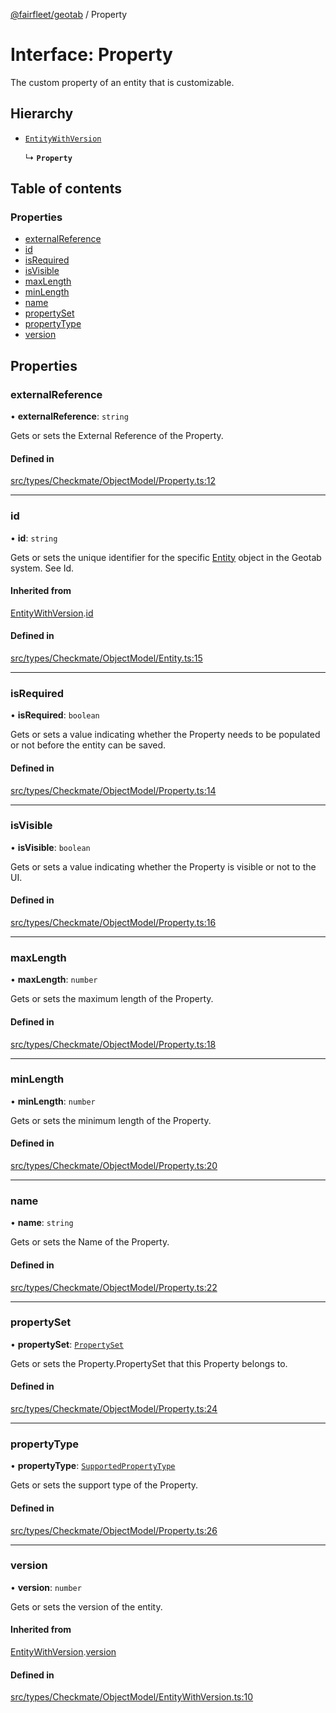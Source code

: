 [@fairfleet/geotab](../README.md) / Property

# Interface: Property

The custom property of an entity that is customizable.

## Hierarchy

- [`EntityWithVersion`](EntityWithVersion.md)

  ↳ **`Property`**

## Table of contents

### Properties

- [externalReference](Property.md#externalreference)
- [id](Property.md#id)
- [isRequired](Property.md#isrequired)
- [isVisible](Property.md#isvisible)
- [maxLength](Property.md#maxlength)
- [minLength](Property.md#minlength)
- [name](Property.md#name)
- [propertySet](Property.md#propertyset)
- [propertyType](Property.md#propertytype)
- [version](Property.md#version)

## Properties

### externalReference

• **externalReference**: `string`

Gets or sets the External Reference of the Property.

#### Defined in

[src/types/Checkmate/ObjectModel/Property.ts:12](https://github.com/fairfleet/geotab/blob/d57d931/src/types/Checkmate/ObjectModel/Property.ts#L12)

___

### id

• **id**: `string`

Gets or sets the unique identifier for the specific [Entity](Entity.md) object in the Geotab system. See Id.

#### Inherited from

[EntityWithVersion](EntityWithVersion.md).[id](EntityWithVersion.md#id)

#### Defined in

[src/types/Checkmate/ObjectModel/Entity.ts:15](https://github.com/fairfleet/geotab/blob/d57d931/src/types/Checkmate/ObjectModel/Entity.ts#L15)

___

### isRequired

• **isRequired**: `boolean`

Gets or sets a value indicating whether the Property needs to be populated or not before the entity can be saved.

#### Defined in

[src/types/Checkmate/ObjectModel/Property.ts:14](https://github.com/fairfleet/geotab/blob/d57d931/src/types/Checkmate/ObjectModel/Property.ts#L14)

___

### isVisible

• **isVisible**: `boolean`

Gets or sets a value indicating whether the Property is visible or not to the UI.

#### Defined in

[src/types/Checkmate/ObjectModel/Property.ts:16](https://github.com/fairfleet/geotab/blob/d57d931/src/types/Checkmate/ObjectModel/Property.ts#L16)

___

### maxLength

• **maxLength**: `number`

Gets or sets the maximum length of the Property.

#### Defined in

[src/types/Checkmate/ObjectModel/Property.ts:18](https://github.com/fairfleet/geotab/blob/d57d931/src/types/Checkmate/ObjectModel/Property.ts#L18)

___

### minLength

• **minLength**: `number`

Gets or sets the minimum length of the Property.

#### Defined in

[src/types/Checkmate/ObjectModel/Property.ts:20](https://github.com/fairfleet/geotab/blob/d57d931/src/types/Checkmate/ObjectModel/Property.ts#L20)

___

### name

• **name**: `string`

Gets or sets the Name of the Property.

#### Defined in

[src/types/Checkmate/ObjectModel/Property.ts:22](https://github.com/fairfleet/geotab/blob/d57d931/src/types/Checkmate/ObjectModel/Property.ts#L22)

___

### propertySet

• **propertySet**: [`PropertySet`](PropertySet.md)

Gets or sets the Property.PropertySet that this Property belongs to.

#### Defined in

[src/types/Checkmate/ObjectModel/Property.ts:24](https://github.com/fairfleet/geotab/blob/d57d931/src/types/Checkmate/ObjectModel/Property.ts#L24)

___

### propertyType

• **propertyType**: [`SupportedPropertyType`](../README.md#supportedpropertytype)

Gets or sets the support type of the Property.

#### Defined in

[src/types/Checkmate/ObjectModel/Property.ts:26](https://github.com/fairfleet/geotab/blob/d57d931/src/types/Checkmate/ObjectModel/Property.ts#L26)

___

### version

• **version**: `number`

Gets or sets the version of the entity.

#### Inherited from

[EntityWithVersion](EntityWithVersion.md).[version](EntityWithVersion.md#version)

#### Defined in

[src/types/Checkmate/ObjectModel/EntityWithVersion.ts:10](https://github.com/fairfleet/geotab/blob/d57d931/src/types/Checkmate/ObjectModel/EntityWithVersion.ts#L10)
